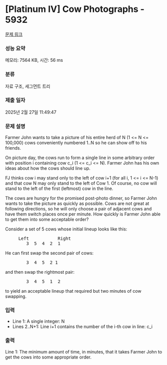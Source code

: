 # [Platinum IV] Cow Photographs - 5932 

[문제 링크](https://www.acmicpc.net/problem/5932) 

### 성능 요약

메모리: 7564 KB, 시간: 56 ms

### 분류

자료 구조, 세그먼트 트리

### 제출 일자

2025년 2월 27일 11:49:47

### 문제 설명

<p>Farmer John wants to take a picture of his entire herd of N (1 <= N <= 100,000) cows conveniently numbered 1..N so he can show off to his friends.</p>

<p>On picture day, the cows run to form a single line in some arbitrary order with position i containing cow c_i (1 <= c_i <= N). Farmer John has his own ideas about how the cows should line up.</p>

<p>FJ thinks cow i may stand only to the left of cow i+1 (for all i, 1 <= i <= N-1) and that cow N may only stand to the left of Cow 1. Of course, no cow will stand to the left of the first (leftmost) cow in the line.</p>

<p>The cows are hungry for the promised post-photo dinner, so Farmer John wants to take the picture as quickly as possible. Cows are not great at following directions, so he will only choose a pair of adjacent cows and have them switch places once per minute. How quickly is Farmer John able to get them into some acceptable order?</p>

<p>Consider a set of 5 cows whose initial lineup looks like this:</p>

<pre>     Left           Right
        3  5  4  2  1</pre>

<p>He can first swap the second pair of cows:</p>

<pre>        3  4  5  2 1</pre>

<p>and then swap the rightmost pair:</p>

<pre>        3  4  5  1  2</pre>

<p>to yield an acceptable lineup that required but two minutes of cow swapping.</p>

### 입력 

 <ul>
	<li>Line 1: A single integer: N</li>
	<li>Lines 2..N+1: Line i+1 contains the number of the i-th cow in line: c_i</li>
</ul>

<p> </p>

### 출력 

 <p>Line 1: The minimum amount of time, in minutes, that it takes Farmer John to get the cows into some appropriate order.</p>

